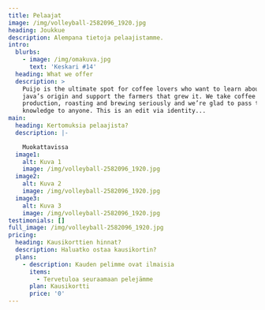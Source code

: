 ```yaml
---
title: Pelaajat
image: /img/volleyball-2582096_1920.jpg
heading: Joukkue
description: Alempana tietoja pelaajistamme.
intro:
  blurbs:
    - image: /img/omakuva.jpg
      text: 'Keskari #14'
  heading: What we offer
  description: >
    Puijo is the ultimate spot for coffee lovers who want to learn about their
    java’s origin and support the farmers that grew it. We take coffee
    production, roasting and brewing seriously and we’re glad to pass that
    knowledge to anyone. This is an edit via identity...
main:
  heading: Kertomuksia pelaajista?
  description: |-

    Muokattavissa
  image1:
    alt: Kuva 1
    image: /img/volleyball-2582096_1920.jpg
  image2:
    alt: Kuva 2
    image: /img/volleyball-2582096_1920.jpg
  image3:
    alt: Kuva 3
    image: /img/volleyball-2582096_1920.jpg
testimonials: []
full_image: /img/volleyball-2582096_1920.jpg
pricing:
  heading: Kausikorttien hinnat?
  description: Haluatko ostaa kausikortin?
  plans:
    - description: Kauden pelimme ovat ilmaisia
      items:
        - Tervetuloa seuraamaan pelejämme
      plan: Kausikortti
      price: '0'
---
```


